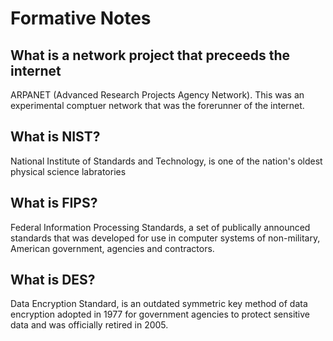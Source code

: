 # Formative Notes

## What is a network project that preceeds the internet

ARPANET (Advanced Research Projects Agency Network). This was an experimental comptuer network that was the forerunner of the internet.

## What is NIST?

National Institute of Standards and Technology, is one of the nation's oldest physical science labratories

## What is FIPS?

Federal Information Processing Standards, a set of publically announced standards that was developed for use in computer systems of non-military, American government, agencies and contractors.

## What is DES?

Data Encryption Standard, is an outdated symmetric key method of data encryption adopted in 1977 for government agencies to protect sensitive data and was officially retired in 2005.